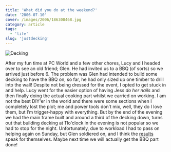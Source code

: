 ```yaml
---
title: 'What did you do at the weekend?'
date: '2006-07-10'
cover: /images/2006/186308468.jpg
category: article
tags:
  - 'life'
slug: 'justdecking'
---
```


![Decking](/images/2006/186308468.jpg)

After my fun time at PC World and a few other chores, Lucy and I headed over to see an old friend; Glen. He had invited us to a BBQ (of sorts) so we arrived just before 6. The problem was Glen had intended to build some decking to have the BBQ on, so far, he had only sized up one timber to drill into the wall! Despite not being dressed for the event, I opted to get stuck in and help. Lucy went for the easier option of having Jess _do her nails_ and then finally doing the actual cooking part whilst we carried on working. I am not the best DIY'er in the world and there were some sections when I completely lost the plot; me and power tools don’t mix, well, they do I love them, but I’m trigger-happy with everything. But by the end of the evening we had the main frame built and around a third of the decking down, turns out that building decking at 11o'clock in the evening is not popular so we had to stop for the night. Unfortunately, due to workload I had to pass on helping again on Sunday, but Glen soldiered on, and I think the [results](https://static.flickr.com/76/186308309_1879a0a6ca_d.jpg) speak for themselves. Maybe next time we will actually get the BBQ part done!
